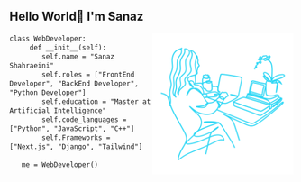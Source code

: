 ## Hello World👋 I'm Sanaz
<center> <img src="./readme.png" width="250" height="250" align="right"/> </center>

    class WebDeveloper:
         def __init__(self):
            self.name = "Sanaz Shahraeini"
            self.roles = ["FrontEnd Developer", "BackEnd Developer", "Python Developer"]
            self.education = "Master at Artificial Intelligence"
            self.code_languages = ["Python", "JavaScript", "C++"]
            self.Frameworks = ["Next.js", "Django", "Tailwind"]

       me = WebDeveloper()

<!--
**sanaz-shahraeini/sanaz-shahraeini** is a ✨ _special_ ✨ repository because its `README.md` (this file) appears on your GitHub profile.

Here are some ideas to get you started:

- 🔭 I’m currently working on a SaaS Next.js Project
- 🌱 I’m currently learning Data sience
- 👯 I’m looking to collaborate on ...
- 🤔 I’m looking for help with ...
- 💬 Ask me about ...
- 📫 How to reach me: s.shahraeini@gmail.com
- 😄 Pronouns: ...
- ⚡ Fun fact: ...
-->
